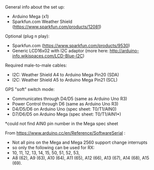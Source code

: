 

General info about the set up:
- Arduino Mega (x1)
- Sparkfun.com Weather Shield (https://www.sparkfun.com/products/12081)

Optional (plug n play):
- Sparkfun.com (https://www.sparkfun.com/products/9530)
- Generic LCD16x02 with I2C adaptor (more here: http://arduino-info.wikispaces.com/LCD-Blue-I2C)

Required male-to-male cables:
- I2C: Weather Shield A4 to Arduino Mega Pin20 (SDA)
- I2C: Weather Shield A5 to Arduino Mega Pin21 (SCL)

GPS "soft" switch mode:
- Communicates through D4/D5 (same as Arduino Uno R3)
- Power Control through D6 (same as Arduino Uno R3)
- D4/D5/D6 on Arduino Uno (spec sheet: T0/T1/AIN0)
- D7/D6/D5 on Arduino Mega (spec sheet: T0/T1/AIN1*)

*could not find AIN0 pin number in the Mega spec sheet

From https://www.arduino.cc/en/Reference/SoftwareSerial :
- Not all pins on the Mega and Mega 2560 support change interrupts
- so only the following can be used for RX: 
- 10, 11, 12, 13, 14, 15, 50, 51, 52, 53, 
- A8 (62), A9 (63), A10 (64), A11 (65), A12 (66), A13 (67), A14 (68), A15 (69). 
